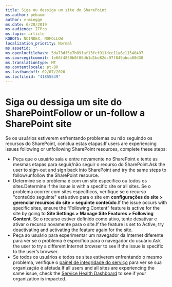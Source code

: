 ```yaml
---
title: Siga ou dessiga um site do SharePoint
ms.author: pebaum
author: v-miegge
ms.date: 6/20/2019
ms.audience: ITPro
ms.topic: article
ROBOTS: NOINDEX, NOFOLLOW
localization_priority: Normal
ms.assetid: ''
ms.openlocfilehash: 5da73df5e7b09faf13fcf911dcc11a6e11540497
ms.sourcegitcommit: 1e66f4850b0f06db1d1be82dc97f849abca80d38
ms.translationtype: MT
ms.contentlocale: pt-BR
ms.lasthandoff: 02/07/2020
ms.locfileid: "41855539"
---
```

# <a name="follow-or-un-follow-a-sharepoint-site"></a><span data-ttu-id="2f4b3-102">Siga ou dessiga um site do SharePoint</span><span class="sxs-lookup"><span data-stu-id="2f4b3-102">Follow or un-follow a SharePoint site</span></span>

<span data-ttu-id="2f4b3-103">Se os usuários estiverem enfrentando problemas ou não seguindo os recursos do SharePoint, conclua estas etapas:</span><span class="sxs-lookup"><span data-stu-id="2f4b3-103">If users are experiencing issues following or unfollowing SharePoint resources, complete these steps:</span></span>

* <span data-ttu-id="2f4b3-104">Peça que o usuário saia e entre novamente no SharePoint e tente as mesmas etapas para seguir/não seguir o recurso do SharePoint.</span><span class="sxs-lookup"><span data-stu-id="2f4b3-104">Ask the user to sign-out and sign back into SharePoint and try the same steps to follow/unfollow the SharePoint resource.</span></span>
* <span data-ttu-id="2f4b3-105">Determine se o problema é com um site específico ou todos os sites.</span><span class="sxs-lookup"><span data-stu-id="2f4b3-105">Determine if the issue is with a specific site or all sites.</span></span> <span data-ttu-id="2f4b3-106">Se o problema ocorrer com sites específicos, verifique se o recurso "conteúdo seguinte" está ativo para o site em **configurações do site > gerenciar recursos do site > seguinte conteúdo**.</span><span class="sxs-lookup"><span data-stu-id="2f4b3-106">If the issue occurs with specific sites, ensure the “Following Content” feature is active for the site by going to **Site Settings > Manage Site Features > Following Content**.</span></span> <span data-ttu-id="2f4b3-107">Se o recurso estiver definido como ativo, tente desativar e ativar o recurso novamente para o site.</span><span class="sxs-lookup"><span data-stu-id="2f4b3-107">If the feature is set to Active, try deactivating and activating the feature again for the site.</span></span>
* <span data-ttu-id="2f4b3-108">Peça ao usuário para experimentar um navegador da Internet diferente para ver se o problema é específico para o navegador do usuário.</span><span class="sxs-lookup"><span data-stu-id="2f4b3-108">Ask the user to try a different Internet browser to see if the issue is specific to the user’s browser.</span></span>
* <span data-ttu-id="2f4b3-109">Se todos os usuários e todos os sites estiverem enfrentando o mesmo problema, verifique o [painel de integridade do serviço](https://admin.microsoft.com/AdminPortal/Home#/servicehealth) para ver se sua organização é afetada.</span><span class="sxs-lookup"><span data-stu-id="2f4b3-109">If all users and all sites are experiencing the same issue, check the [Service Health Dashboard](https://admin.microsoft.com/AdminPortal/Home#/servicehealth) to see if your organization is impacted.</span></span>
